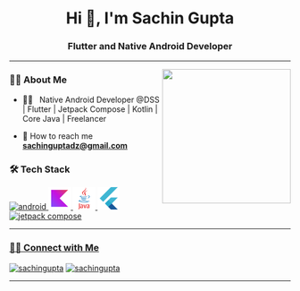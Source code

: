 <h1 align="center">Hi 👋, I'm Sachin Gupta</h1>
<h3 align="center">Flutter and Native Android Developer</h3>

<hr>

<img align='right' src="https://media.giphy.com/media/eHQxhNVtlPMuDMqLFf/giphy.gif" width="230" height="240">

<h3> 👨‍💻 About Me </h3>

- 👨‍💻 &nbsp; Native Android Developer @DSS | Flutter | Jetpack Compose | Kotlin | Core Java | Freelancer  

- 💌 How to reach me **sachinguptadz@gmail.com**

<h3>🛠️ Tech Stack</h3>
<a href="https://developer.android.com" target="_blank"> <img src="https://developer.android.com/static/studio/images/android-studio-stable.svg" alt="android" width="40" height="40"/> </a> <a href="https://kotlinlang.org" target="_blank"> <img src="https://raw.githubusercontent.com/devicons/devicon/master/icons/kotlin/kotlin-original.svg" alt="kotlin" width="40" height="40"/> </a> <a href="https://www.java.com" target="_blank"> <img src="https://raw.githubusercontent.com/devicons/devicon/master/icons/java/java-original-wordmark.svg" alt="java" width="40" height="40"/> </a> <a href="https://flutter.dev" target="_blank"> <img src="https://raw.githubusercontent.com/devicons/devicon/master/icons/flutter/flutter-original.svg" alt="flutter" width="40" height="40"/> </a> <a href="https://developer.android.com/jetpack/compose" target="_blank"> <img src="https://blogger.googleusercontent.com/img/b/R29vZ2xl/AVvXsEjC97Z8BResg5dlPqczsRCFhP6zewWX0X0e7fVPG-G7PuUZwwZVsi9OPoqJYkgqT2h0FI95SsmWzVEgpt8b8HAqFiIxZ98TFtY4lE0b8UrtVJ2HrJebRwl6C9DslsQDl9KnBIrdHS6LtkY/s1600/jetpack+compose+icon_RGB.png" alt="jetpack compose" width="40" height="40"/> </a>

<hr>

<h3><a href="https://www.linkedin.com/in/sachindzz/" target="blank">
🤝🏻 Connect with Me </a> </h3>

<p align="left">
<a href="https://www.linkedin.com/in/sachindzz/" target="blank"><img align="center" src="https://cdn.jsdelivr.net/npm/simple-icons@3.0.1/icons/linkedin.svg" alt="sachingupta" height="30" width="40" /></a>
<a href="https://www.instagram.com/sachindzz/" target="blank"><img align="center" src="https://cdn.jsdelivr.net/npm/simple-icons@3.0.1/icons/instagram.svg" alt="sachingupta" height="30" width="40" /></a>
</p>

<hr>
